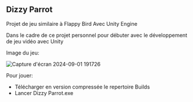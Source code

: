 ## Dizzy Parrot

Projet de jeu similaire à Flappy Bird Avec Unity Engine

Dans le cadre de ce projet personnel pour débuter avec le développement de jeu vidéo avec Unity

Image du jeu:

![Capture d'écran 2024-09-01 191726](https://github.com/user-attachments/assets/58c782fa-b704-46af-8090-eb4dab80d148)

Pour jouer:

- Télécharger en version compressée le repertoire Builds
- Lancer Dizzy Parrot.exe
